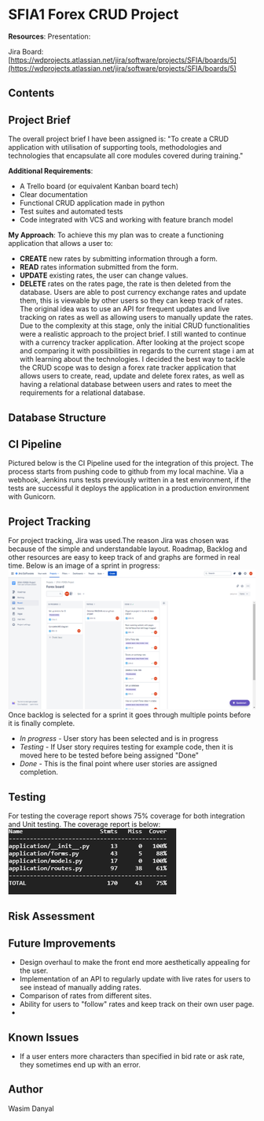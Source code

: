 # SFIA1  Forex CRUD Project

**Resources**: 
Presentation:

Jira Board:
[https://wdprojects.atlassian.net/jira/software/projects/SFIA/boards/5](https://wdprojects.atlassian.net/jira/software/projects/SFIA/boards/5)

## Contents


## Project Brief

The overall project brief I have been assigned is: "To create a CRUD application with utilisation of supporting tools, methodologies and technologies that encapsulate all core modules covered during training."

**Additional Requirements**:

 - A Trello board (or equivalent Kanban board tech)
 - Clear documentation
 - Functional CRUD application made in python
 - Test suites and automated tests
 - Code integrated with VCS and working with feature branch model

**My Approach**:
To achieve this my plan was to create a functioning application that allows a user to:
 - **CREATE** new rates by submitting information through a form.
 - **READ** rates information submitted from the form.
 - **UPDATE** existing rates, the user can change values.
 - **DELETE** rates on the rates page, the rate is then deleted from the database.
Users are able to post currency exchange rates and update them, this is viewable by other users so they can keep track of rates. The original idea was to use an API for frequent updates and live tracking on rates as well as allowing users to manually update the rates. Due to the complexity at this stage, only the initial CRUD functionalities were a realistic approach to the project brief. I still wanted to continue with a currency tracker application. After looking at the project scope and comparing it with possibilities in regards to the current stage i am at with learning about the technologies. I decided the best way to tackle the CRUD scope was to design a forex rate tracker application that allows users to create, read, update and delete forex rates, as well as having a relational database between users and rates to meet the requirements for a relational database.
## Database Structure

## CI Pipeline
Pictured below is the CI Pipeline used for the integration of this project. The process starts from pushing code to github from my local machine. Via a webhook, Jenkins runs tests previously written in a test environment, if the tests are successful it deploys the application in a production environment with Gunicorn.



## Project Tracking
For project tracking, Jira was used.The reason Jira was chosen was because of the simple and understandable layout. Roadmap, Backlog and other resources are easy to keep track of and graphs are formed in real time. Below is an image of a sprint in progress:
![enter image description here](https://raw.githubusercontent.com/Wasim-Danyal/Forex-Project/docs/documentation/jira.png)
Once backlog is selected for a sprint it goes through multiple points before it is finally complete.

 - *In progress -* User story has been selected and is in progress
 - *Testing -* If User story requires testing for example code, then it is moved here to be tested before being assigned "Done"
 - *Done -* This is the final point where user stories are assigned completion.

## Testing
For testing the coverage report shows 75% coverage for both integration and Unit testing. The coverage report is below:
![enter image description here](https://raw.githubusercontent.com/Wasim-Danyal/Forex-Project/docs/documentation/coverage.png)

## Risk Assessment

## Future Improvements

 - Design overhaul to make the front end more aesthetically appealing for the user.
 - Implementation of an API to regularly update with live rates for users to see instead of manually adding rates.
 - Comparison of rates from different sites.
 - Ability for users to "follow" rates and keep track on their own user page.
 - 

## Known Issues

 - If a user enters more characters than specified in bid rate or ask rate, they sometimes end up with an error.

## Author 
Wasim Danyal
